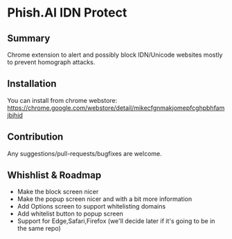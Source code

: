 # Phish.AI IDN Protect
## Summary
Chrome extension to alert and possibly block IDN/Unicode websites mostly to prevent homograph attacks.

## Installation
You can install from chrome webstore:
https://chrome.google.com/webstore/detail/mikecfgnmakjomepfcghpbhfamjbjhid

## Contribution
Any suggestions/pull-requests/bugfixes are welcome.

## Whishlist & Roadmap
* Make the block screen nicer
* Make the popup screen nicer and with a bit more information
* Add Options screen to support whitelisting domains
* Add whitelist button to popup screen
* Support for Edge,Safari,Firefox (we'll decide later if it's going to be in the same repo)  

